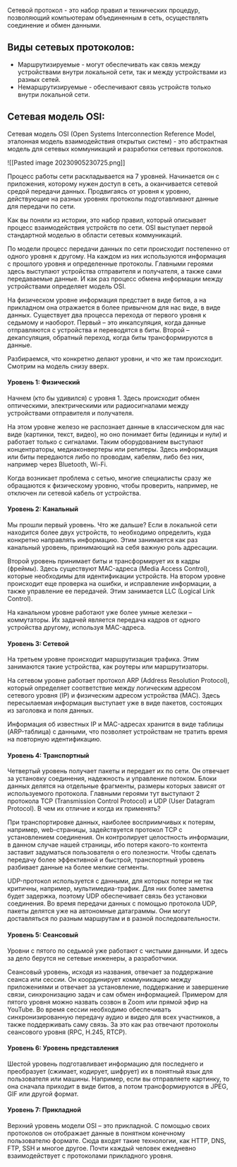 Сетевой протокол - это набор правил и технических процедур, позволяющий компьютерам объединенным в сеть, осуществлять соединение и обмен данными.

## Виды сетевых протоколов:

- Маршрутизируемые - могут обеспечивать как связь между устройствами внутри локальной сети, так и между устройствами из разных сетей.
- Немаршрутизируемые - обеспечивают связь устройств только внутри локальной сети.

## Сетевая модель OSI:

Сетевая модель OSI (Open Systems Interconnection Reference Model, эталонная модель взаимодействия открытых систем) - это абстрактная модель для сетевых коммуникаций и разработки сетевых протоколов.

![[Pasted image 20230905230725.png]]

Процесс работы сети раскладывается на 7 уровней. Начинается он с приложения, которому нужен доступ в сеть, а оканчивается сетевой средой передачи данных. Продвигаясь от уровня к уровню, действующие на разных уровнях протоколы подготавливают данные для передачи по сети.

Как вы поняли из истории, это набор правил, который описывает процесс взаимодействия устройств по сети. OSI выступает первой стандартной моделью в области сетевых коммуникаций.

По модели процесс передачи данных по сети происходит постепенно от одного уровня к другому. На каждом из них используются информация с прошлого уровня и определенные протоколы. Главными героями здесь выступают устройства отправителя и получателя, а также сами передаваемые данные. И как раз процесс обмена информации между устройствами определяет модель OSI.

На физическом уровне информация предстает в виде битов, а на прикладном она отражается в более привычном для нас виде, в виде данных. Существует два процесса перехода от первого уровня к седьмому и наоборот. Первый – это инкапсуляция, когда данные отправляются с устройства и переводятся в биты. Второй – декапсуляция, обратный переход, когда биты трансформируются в данные.

Разбираемся, что конкретно делают уровни, и что же там происходит. Смотрим на модель снизу вверх.

#### Уровень 1: Физический

Начнем (кто бы удивился) с уровня 1. Здесь происходит обмен оптическими, электрическими или радиосигналами между устройствами отправителя и получателя. 

На этом уровне железо не распознает данные в классическом для нас виде (картинки, текст, видео), но оно понимает биты (единицы и нули) и работает только с сигналами. Таким оборудованием выступают концентраторы, медиаконвертеры или репитеры. Здесь информация или биты передаются либо по проводам, кабелям, либо без них, например через Bluetooth, Wi-Fi. 

Когда возникает проблема с сетью, многие специалисты сразу же обращаются к физическому уровню, чтобы проверить, например, не отключен ли сетевой кабель от устройства.

#### Уровень 2: Канальный

Мы прошли первый уровень. Что же дальше? Если в локальной сети находится более двух устройств, то необходимо определить, куда конкретно направлять информацию. Этим занимается как раз канальный уровень, принимающий на себя важную роль адресации. 

Второй уровень принимает биты и трансформирует их в кадры (фреймы). Здесь существуют MAC-адреса (Media Access Control), которые необходимы для идентификации устройств. На втором уровне происходит еще проверка на ошибки, и исправление информации, а также управление ее передачей. Этим занимается LLC (Logical Link Control).

На канальном уровне работают уже более умные железки – коммутаторы. Их задачей является передача кадров от одного устройства другому, используя MAC-адреса.

#### Уровень 3: Сетевой

На третьем уровне происходит маршрутизация трафика. Этим занимаются такие устройства, как роутеры или маршрутизаторы. 

На сетевом уровне работает протокол ARP (Address Resolution Protocol), который определяет соответствие между логическим адресом сетевого уровня (IP) и физическим адресом устройства (MAC). Здесь пересылаемая информация выступает уже в виде пакетов, состоящих из заголовка и поля данных.

Информация об известных IP и MAC-адресах хранится в виде таблицы (ARP-таблица) с данными, что позволяет устройствам не тратить время на повторную идентификацию. 

#### Уровень 4: Транспортный

Четвертый уровень получает пакеты и передает их по сети. Он отвечает за установку соединения, надежность и управление потоком. Блоки данных делятся на отдельные фрагменты, размеры которых зависят от используемого протокола. Главными героями тут выступают 2 протокола TCP (Transmission Control Protocol) и UDP (User Datagram Protocol). В чем их отличие и когда их применять?

При транспортировке данных, наиболее восприимчивых к потерям, например, web-страницы, задействуется протокол TCP с установлением соединения. Он контролирует целостность информации, в данном случае нашей страницы, ибо потеря какого-то контента заставит задуматься пользователя о его полезности. Чтобы сделать передачу более эффективной и быстрой, транспортный уровень разбивает данные на более мелкие сегменты.

UDP-протокол используется с данными, для которых потери не так критичны, например, мультимедиа-трафик. Для них более заметна будет задержка, поэтому UDP обеспечивает связь без установки соединения. Во время передачи данных с помощью протокола UDP, пакеты делятся уже на автономные датаграммы. Они могут доставляться по разным маршрутам и в разной последовательности.

#### Уровень 5: Сеансовый

Уровни с пятого по седьмой уже работают с чистыми данными. И здесь за дело берутся не сетевые инженеры, а разработчики.

Сеансовый уровень, исходя из названия, отвечает за поддержание сеанса или сессии. Он координирует коммуникацию между приложениями и отвечает за установление, поддержание и завершение связи, синхронизацию задач и сам обмен информацией. Примером для пятого уровня можно назвать созвон в Zoom или прямой эфир на YouTube. Во время сессии необходимо обеспечивать синхронизированную передачу аудио и видео для всех участников, а также поддерживать саму связь. За это как раз отвечают протоколы сеансового уровня (RPC, H.245, RTCP).

#### Уровень 6: Уровень представления

Шестой уровень подготавливает информацию для последнего и преобразует (сжимает, кодирует, шифрует) их в понятный язык для пользователя или машины. Например, если вы отправляете картинку, то она сначала приходит в виде битов, а потом трансформируются в JPEG, GIF или другой формат.

#### Уровень 7: Прикладной

Верхний уровень модели OSI – это прикладной. С помощью своих протоколов он отображает данные в понятном конечному пользователю формате. Сюда входят такие технологии, как HTTP, DNS, FTP, SSH и многое другое. Почти каждый человек ежедневно взаимодействует с протоколами прикладного уровня.